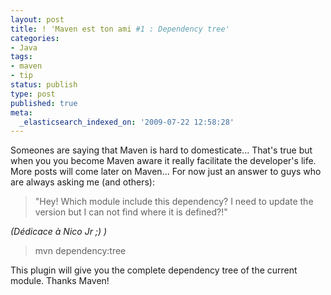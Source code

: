 ```yaml
---
layout: post
title: ! 'Maven est ton ami #1 : Dependency tree'
categories:
- Java
tags:
- maven
- tip
status: publish
type: post
published: true
meta:
  _elasticsearch_indexed_on: '2009-07-22 12:58:28'
---
```

Someones are saying that Maven is hard to domesticate... That's true but when you you become Maven aware it really facilitate the developer's life. More posts will come later on Maven... For now just an answer to guys who are always asking me (and others):
<blockquote>"Hey! Which module include this dependency? I need to update the version but I can not find where it is defined?!"</blockquote>
<em>(Dédicace à Nico Jr ;) )</em>
<blockquote>mvn dependency:tree</blockquote>
This plugin will give you the complete dependency tree of the current module. Thanks Maven!
